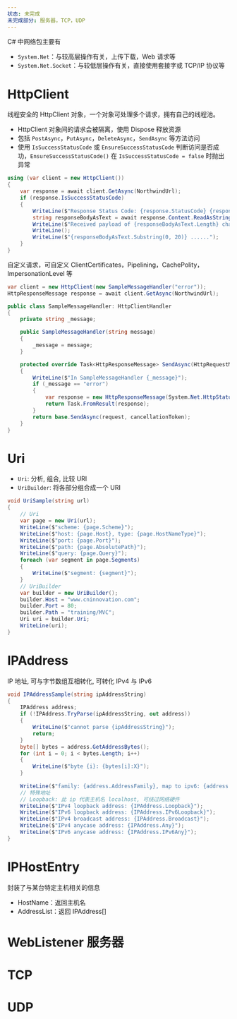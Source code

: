 ```yaml
---
状态: 未完成
未完成部分: 服务器，TCP，UDP
---
```

C# 中网络包主要有
- `System.Net`：与较高层操作有关，上传下载，Web 请求等
- `System.Net.Socket`：与较低层操作有关，直接使用套接字或 TCP/IP 协议等
# HttpClient

线程安全的 HttpClient 对象，一个对象可处理多个请求，拥有自己的线程池。
- HttpClient 对象间的请求会被隔离，使用 Dispose 释放资源
- 包括 `PostAsync`，`PutAsync`，`DeleteAsync`，`SendAsync` 等方法访问
- 使用 `IsSuccessStatusCode` 或 `EnsureSuccessStatusCode` 判断访问是否成功，`EnsureSuccessStatusCode()` 在 `IsSuccessStatusCode = false` 时抛出异常

```csharp
using (var client = new HttpClient())
{
    var response = await client.GetAsync(NorthwindUrl); 
    if (response.IsSuccessStatusCode)
    {
        WriteLine($"Response Status Code: {response.StatusCode} {response.ReasonPhrase}");
        string responseBodyAsText = await response.Content.ReadAsStringAsync();
        WriteLine($"Received payload of {responseBodyAsText.Length} characters");
        WriteLine();
        WriteLine($"{responseBodyAsText.Substring(0, 20)} ......");
    }
}
```

自定义请求，可自定义 ClientCertificates，Pipelining，CachePolity，ImpersonationLevel 等

```csharp
var client = new HttpClient(new SampleMessageHandler("error"));
HttpResponseMessage response = await client.GetAsync(NorthwindUrl);

public class SampleMessageHandler: HttpClientHandler
{
    private string _message;

    public SampleMessageHandler(string message)
    {
        _message = message;
    }

    protected override Task<HttpResponseMessage> SendAsync(HttpRequestMessage request, CancellationToken cancellationToken)
    {
        WriteLine($"In SampleMessageHandler {_message}");
        if (_message == "error")
        {
            var response = new HttpResponseMessage(System.Net.HttpStatusCode.BadRequest);
            return Task.FromResult(response);
        }
        return base.SendAsync(request, cancellationToken);
    }
}
```
# Uri

- `Uri`: 分析, 组合, 比较 URI
- `UriBuilder`: 将各部分组合成一个 URI

```csharp
void UriSample(string url)
{
    // Uri
    var page = new Uri(url);
    WriteLine($"scheme: {page.Scheme}");
    WriteLine($"host: {page.Host}, type: {page.HostNameType}");
    WriteLine($"port: {page.Port}");
    WriteLine($"path: {page.AbsolutePath}");
    WriteLine($"query: {page.Query}");
    foreach (var segment in page.Segments)
    {
        WriteLine($"segment: {segment}");
    }
    // UriBuilder
    var builder = new UriBuilder();
    builder.Host = "www.cninnovation.com";
    builder.Port = 80;
    builder.Path = "training/MVC";
    Uri uri = builder.Uri;
    WriteLine(uri);
}
```
# IPAddress

IP 地址, 可与字节数组互相转化, 可转化 IPv4 与 IPv6

```csharp
void IPAddressSample(string ipAddressString)
{
    IPAddress address;
    if (!IPAddress.TryParse(ipAddressString, out address))
    {
        WriteLine($"cannot parse {ipAddressString}");
        return;
    }
    byte[] bytes = address.GetAddressBytes();
    for (int i = 0; i < bytes.Length; i++)
    {
        WriteLine($"byte {i}: {bytes[i]:X}");
    }
    
    WriteLine($"family: {address.AddressFamily}, map to ipv6: {address.MapToIPv6()}, map to ipv4: {address.MapToIPv4()}");
    // 特殊地址
    // Loopback: 此 ip 代表主机名 localhost, 可绕过网络硬件
    WriteLine($"IPv4 loopback address: {IPAddress.Loopback}");
    WriteLine($"IPv6 loopback address: {IPAddress.IPv6Loopback}");
    WriteLine($"IPv4 broadcast address: {IPAddress.Broadcast}");
    WriteLine($"IPv4 anycase address: {IPAddress.Any}");
    WriteLine($"IPv6 anycase address: {IPAddress.IPv6Any}");
}
```
# IPHostEntry

封装了与某台特定主机相关的信息
- HostName：返回主机名
- AddressList：返回 IPAddress[]
# WebListener 服务器
# TCP
# UDP
